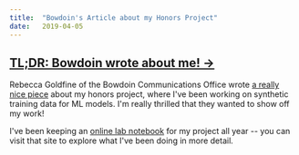 ```yaml
---
title:  "Bowdoin's Article about my Honors Project"
date:   2019-04-05
---
```


## [TL;DR: Bowdoin wrote about me! &#8594;](https://www.bowdoin.edu/news/2019/03/james-little-19-teaches-computers-to-teach-themselves.html)

Rebecca Goldfine of the Bowdoin Communications Office wrote [a really nice piece](https://www.bowdoin.edu/news/2019/03/james-little-19-teaches-computers-to-teach-themselves.html) about my honors project, where I've been working on synthetic training data for ML models. I'm really thrilled that they wanted to show off my work!

I've been keeping an [online lab notebook](https://honors.jameslittle.me) for my project all year -- you can visit that site to explore what I've been doing in more detail.
